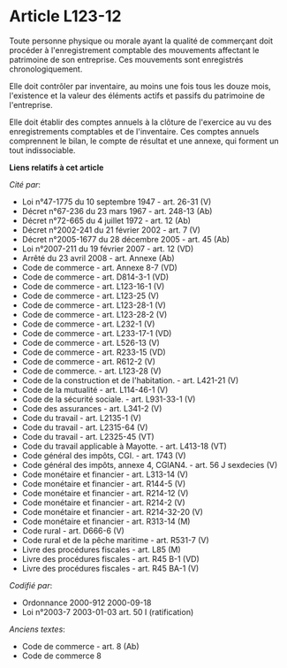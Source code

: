 # Article L123-12

Toute personne physique ou morale ayant la qualité de commerçant doit procéder à l'enregistrement comptable des mouvements
affectant le patrimoine de son entreprise. Ces mouvements sont enregistrés chronologiquement.

Elle doit contrôler par inventaire, au moins une fois tous les douze mois, l'existence et la valeur des éléments actifs et
passifs du patrimoine de l'entreprise.

Elle doit établir des comptes annuels à la clôture de l'exercice au vu des enregistrements comptables et de l'inventaire. Ces
comptes annuels comprennent le bilan, le compte de résultat et une annexe, qui forment un tout indissociable.

**Liens relatifs à cet article**

_Cité par_:

  - Loi n°47-1775 du 10 septembre 1947 - art. 26-31 (V)
  - Décret n°67-236 du 23 mars 1967 - art. 248-13 (Ab)
  - Décret n°72-665 du 4 juillet 1972 - art. 12 (Ab)
  - Décret n°2002-241 du 21 février 2002 - art. 7 (V)
  - Décret n°2005-1677 du 28 décembre 2005 - art. 45 (Ab)
  - Loi n°2007-211 du 19 février 2007 - art. 12 (VD)
  - Arrêté du 23 avril 2008 - art. Annexe (Ab)
  - Code de commerce - art. Annexe 8-7 (VD)
  - Code de commerce - art. D814-3-1 (VD)
  - Code de commerce - art. L123-16-1 (V)
  - Code de commerce - art. L123-25 (V)
  - Code de commerce - art. L123-28-1 (V)
  - Code de commerce - art. L123-28-2 (V)
  - Code de commerce - art. L232-1 (V)
  - Code de commerce - art. L233-17-1 (VD)
  - Code de commerce - art. L526-13 (V)
  - Code de commerce - art. R233-15 (VD)
  - Code de commerce - art. R612-2 (V)
  - Code de commerce. - art. L123-28 (V)
  - Code de la construction et de l'habitation. - art. L421-21 (V)
  - Code de la mutualité - art. L114-46-1 (V)
  - Code de la sécurité sociale. - art. L931-33-1 (V)
  - Code des assurances - art. L341-2 (V)
  - Code du travail - art. L2135-1 (V)
  - Code du travail - art. L2315-64 (V)
  - Code du travail - art. L2325-45 (VT)
  - Code du travail applicable à Mayotte. - art. L413-18 (VT)
  - Code général des impôts, CGI. - art. 1743 (V)
  - Code général des impôts, annexe 4, CGIAN4. - art. 56 J sexdecies (V)
  - Code monétaire et financier - art. L313-14 (V)
  - Code monétaire et financier - art. R144-5 (V)
  - Code monétaire et financier - art. R214-12 (V)
  - Code monétaire et financier - art. R214-2 (V)
  - Code monétaire et financier - art. R214-32-20 (V)
  - Code monétaire et financier - art. R313-14 (M)
  - Code rural - art. D666-6 (V)
  - Code rural et de la pêche maritime - art. R531-7 (V)
  - Livre des procédures fiscales - art. L85 (M)
  - Livre des procédures fiscales - art. R45 B-1 (VD)
  - Livre des procédures fiscales - art. R45 BA-1 (V)

_Codifié par_:

  - Ordonnance 2000-912 2000-09-18
  - Loi n°2003-7 2003-01-03 art. 50 I (ratification)

_Anciens textes_:

  - Code de commerce - art. 8 (Ab)
  - Code de commerce 8
